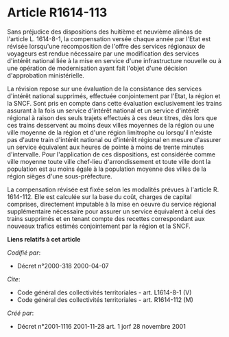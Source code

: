 # Article R1614-113

Sans préjudice des dispositions des huitième et neuvième alinéas de l'article L. 1614-8-1, la compensation versée chaque
année par l'Etat est révisée lorsqu'une recomposition de l'offre des services régionaux de voyageurs est rendue nécessaire
par une modification des services d'intérêt national liée à la mise en service d'une infrastructure nouvelle ou à une
opération de modernisation ayant fait l'objet d'une décision d'approbation ministérielle.

La révision repose sur une évaluation de la consistance des services d'intérêt national supprimés, effectuée conjointement
par l'Etat, la région et la SNCF. Sont pris en compte dans cette évaluation exclusivement les trains assurant à la fois un
service d'intérêt national et un service d'intérêt régional à raison des seuls trajets effectués à ces deux titres, dès lors
que ces trains desservent au moins deux villes moyennes de la région ou une ville moyenne de la région et d'une région
limitrophe ou lorsqu'il n'existe pas d'autre train d'intérêt national ou d'intérêt régional en mesure d'assurer un service
équivalent aux heures de pointe à moins de trente minutes d'intervalle. Pour l'application de ces dispositions, est
considérée comme ville moyenne toute ville chef-lieu d'arrondissement et toute ville dont la population est au moins égale à
la population moyenne des villes de la région sièges d'une sous-préfecture.

La compensation révisée est fixée selon les modalités prévues à l'article R. 1614-112. Elle est calculée sur la base du coût,
charges de capital comprises, directement imputable à la mise en oeuvre du service régional supplémentaire nécessaire pour
assurer un service équivalent à celui des trains supprimés et en tenant compte des recettes correspondant aux nouveaux
trafics estimés conjointement par la région et la SNCF.

**Liens relatifs à cet article**

_Codifié par_:

  - Décret n°2000-318 2000-04-07

_Cite_:

  - Code général des collectivités territoriales - art. L1614-8-1 (V)
  - Code général des collectivités territoriales - art. R1614-112 (M)

_Créé par_:

  - Décret n°2001-1116 2001-11-28 art. 1 jorf 28 novembre 2001
